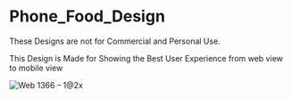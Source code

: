 # Phone_Food_Design
These Designs are not for Commercial and Personal Use.

This Design is Made for Showing the Best User Experience from web view to mobile view 





[](url)
![Web 1366 – 1@2x](https://user-images.githubusercontent.com/55517509/104314860-09572880-5500-11eb-9622-dd7c08c90cf7.jpg)




